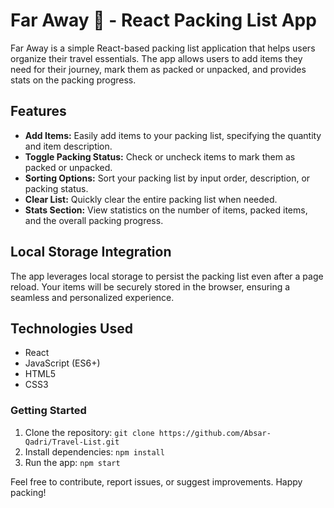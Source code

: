 # Far Away 🌴 - React Packing List App

Far Away is a simple React-based packing list application that helps users organize their travel essentials. The app allows users to add items they need for their journey, mark them as packed or unpacked, and provides stats on the packing progress.

## Features

- **Add Items:** Easily add items to your packing list, specifying the quantity and item description.
- **Toggle Packing Status:** Check or uncheck items to mark them as packed or unpacked.
- **Sorting Options:** Sort your packing list by input order, description, or packing status.
- **Clear List:** Quickly clear the entire packing list when needed.
- **Stats Section:** View statistics on the number of items, packed items, and the overall packing progress.

## Local Storage Integration

The app leverages local storage to persist the packing list even after a page reload. Your items will be securely stored in the browser, ensuring a seamless and personalized experience.

## Technologies Used

- React
- JavaScript (ES6+)
- HTML5
- CSS3

### Getting Started

1. Clone the repository: `git clone https://github.com/Absar-Qadri/Travel-List.git`
2. Install dependencies: `npm install`
3. Run the app: `npm start`

Feel free to contribute, report issues, or suggest improvements. Happy packing!
